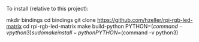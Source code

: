 To install (relative to this project):

mkdir bindings
cd bindings
git clone https://github.com/hzeller/rpi-rgb-led-matrix
cd rpi-rgb-led-matrix
make build-python PYTHON=$(command -v python3)
sudo make install-python PYTHON=$(command -v python3)

